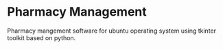 # Pharmacy Management
 Pharmacy mangement software for ubuntu operating system using tkinter toolkit based on python.
